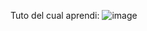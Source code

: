 Tuto del cual aprendi:
![image](https://github.com/user-attachments/assets/9b29ab8c-f62f-47f9-a892-3719bca507fc)
